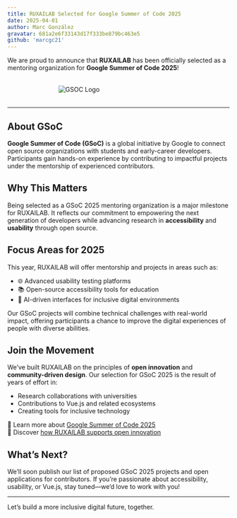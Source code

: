 ```yaml
---
title: RUXAILAB Selected for Google Summer of Code 2025
date: 2025-04-01
author: Marc González
gravatar: 681a2e6f33143d17f333be879bc463e5
github: 'marcgc21'
---
```


We are proud to announce that **RUXAILAB** has been officially selected as a mentoring organization for **Google Summer of Code 2025**!
<img src="/images/GSoC-Horizontal.png" alt="GSOC Logo" style="display: block; margin: 2rem auto; max-width: 273px;" />

---

## About GSoC



**Google Summer of Code (GSoC)** is a global initiative by Google to connect open source organizations with students and early-career developers. Participants gain hands-on experience by contributing to impactful projects under the mentorship of experienced contributors.

## Why This Matters

Being selected as a GSoC 2025 mentoring organization is a major milestone for RUXAILAB. It reflects our commitment to empowering the next generation of developers while advancing research in **accessibility** and **usability** through open source.

## Focus Areas for 2025

This year, RUXAILAB will offer mentorship and projects in areas such as:

- 🌐 Advanced usability testing platforms
- 📚 Open-source accessibility tools for education
- 🤖 AI-driven interfaces for inclusive digital environments

Our GSoC projects will combine technical challenges with real-world impact, offering participants a chance to improve the digital experiences of people with diverse abilities.

## Join the Movement

We’ve built RUXAILAB on the principles of **open innovation** and **community-driven design**. Our selection for GSoC 2025 is the result of years of effort in:

- Research collaborations with universities
- Contributions to Vue.js and related ecosystems
- Creating tools for inclusive technology

🔗 Learn more about [Google Summer of Code 2025](https://summerofcode.withgoogle.com/)  
📢 Discover [how RUXAILAB supports open innovation](#)

## What’s Next?

We’ll soon publish our list of proposed GSoC 2025 projects and open applications for contributors. If you’re passionate about accessibility, usability, or Vue.js, stay tuned—we’d love to work with you!

---

Let’s build a more inclusive digital future, together.
